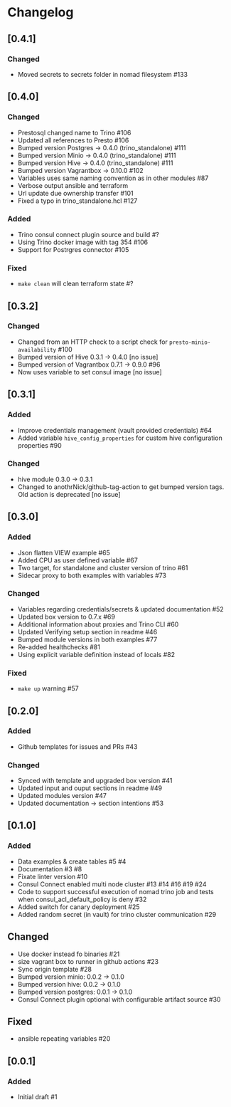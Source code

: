# Changelog

## [0.4.1]

### Changed
- Moved secrets to secrets folder in nomad filesystem #133

## [0.4.0]

### Changed
- Prestosql changed name to Trino #106
- Updated all references to Presto #106
- Bumped version Postgres -> 0.4.0 (trino_standalone) #111
- Bumped version Minio -> 0.4.0 (trino_standalone) #111
- Bumped version Hive -> 0.4.0 (trino_standalone) #111
- Bumped version Vagrantbox -> 0.10.0 #102
- Variables uses same naming convention as in other modules #87
- Verbose output ansible and terraform
- Url update due ownership transfer #101
- Fixed a typo in trino_standalone.hcl #127

### Added
- Trino consul connect plugin source and build #?
- Using Trino docker image with tag 354 #106
- Support for Postrgres connector #105

### Fixed
- `make clean` will clean terraform state #?

## [0.3.2]

### Changed
- Changed from an HTTP check to a script check for `presto-minio-availability` #100
- Bumped version of Hive 0.3.1 -> 0.4.0 [no issue]
- Bumped version of Vagrantbox 0.7.1 -> 0.9.0 #96
- Now uses variable to set consul image [no issue]

## [0.3.1]

### Added

- Improve credentials management (vault provided credentials) #64
- Added variable `hive_config_properties` for custom hive configuration properties #90

### Changed

- hive module 0.3.0 -> 0.3.1
- Changed to anothrNick/github-tag-action to get bumped version tags. Old action is deprecated [no issue]

## [0.3.0]

### Added
- Json flatten VIEW example #65
- Added CPU as user defined variable #67
- Two target, for standalone and cluster version of trino #61
- Sidecar proxy to both examples with variables #73

### Changed
- Variables regarding credentials/secrets & updated documentation #52
- Updated box version to 0.7.x #69
- Additional information about proxies and Trino CLI #60
- Updated Verifying setup section in readme #46
- Bumped module versions in both examples #77
- Re-added healthchecks #81
- Using explicit variable definition instead of locals #82

### Fixed
- `make up` warning #57

## [0.2.0]

### Added
- Github templates for issues and PRs #43

### Changed
- Synced with template and upgraded box version #41
- Updated input and ouput sections in readme #49
- Updated modules version #47
- Updated documentation -> section intentions #53

## [0.1.0]

### Added

- Data examples & create tables #5 #4
- Documentation #3 #8
- Fixate linter version #10
- Consul Connect enabled multi node cluster #13 #14 #16 #19 #24
- Code to support successful execution of nomad trino job and tests when consul_acl_default_policy is deny #32
- Added switch for canary deployment #25
- Added random secret (in vault) for trino cluster communication #29

## Changed

- Use docker instead fo binaries #21
- size vagrant box to runner in github actions #23
- Sync origin template #28
- Bumped version minio: 0.0.2 -> 0.1.0
- Bumped version hive: 0.0.2 -> 0.1.0
- Bumped version postgres: 0.0.1 -> 0.1.0
- Consul Connect plugin optional with configurable artifact source #30

## Fixed

- ansible repeating variables #20

## [0.0.1]

### Added

- Initial draft #1
